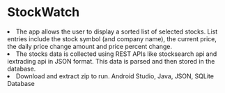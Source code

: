 # StockWatch
<li>The app allows the user to display a sorted list of selected stocks. List entries include the stock symbol (and company name),
the current price, the daily price change amount and price percent change. 
<li>The stocks data is collected using REST APIs like stocksearch api and iextrading api in JSON format. This data is parsed and then stored in the database.
 <li> Download and extract zip to run.
Android Studio, Java, JSON, SQLite Database
